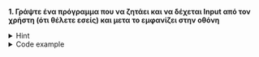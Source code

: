 **1. Γράψτε ένα πρόγραμμα που να ζητάει και να δέχεται Input από τον χρήστη (ότι θέλετε εσείς) και μετα το εμφανίζει στην οθόνη**

<details><summary>Hint</summary>
<p>
Χρησιμοποιήστε τις κλάσεις BufferedReader και InputStreamReader
  </p>
  </details>

<details><summary>Code example</summary>
  <p>
    
```java
import java.io.*;

public class Test {
  public static void main(String[] args){	
  String output;
    try{
      InputStreamReader in = new InputStreamReader(System.in);
      BufferedReader reader = new BufferedReader(in);
      System.out.println("Say something");
      output = reader.readLine();
      System.out.println(output);
    }
    catch(Exception e){
      System.out.println("Oops, something went wrong!");
    }
  }
}


```
    
</p>
</details>
